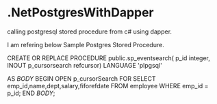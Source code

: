 # .NetPostgresWithDapper
calling postgresql stored procedure from c# using dapper.


I am refering below Sample Postgres Stored Procedure. 

CREATE OR REPLACE PROCEDURE public.sp_eventsearch(
	p_id integer,
	INOUT p_cursorsearch refcursor)
LANGUAGE 'plpgsql'

AS $BODY$
BEGIN
    OPEN p_cursorSearch FOR
    SELECT emp_id,name,dept,salary,fiforefdate FROM employee
    WHERE emp_id = p_id;
END
$BODY$;
